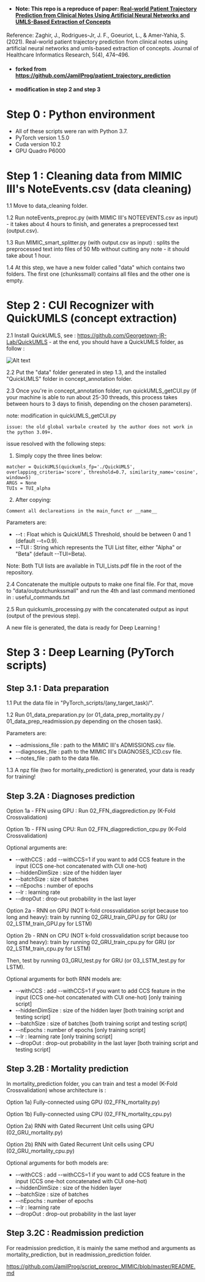 * #### Note: This repo is a reproduce of paper: [Real-world Patient Trajectory Prediction from Clinical Notes Using Artificial Neural Networks and UMLS-Based Extraction of Concepts](https://link.springer.com/article/10.1007/s41666-021-00100-z)
Reference: 
  Zaghir, J., Rodrigues-Jr, J. F., Goeuriot, L., & Amer-Yahia, S. (2021). Real-world patient trajectory prediction from clinical notes using artificial neural networks and umls-based extraction of concepts. Journal of Healthcare Informatics Research, 5(4), 474–496.
* #### forked from https://github.com/JamilProg/patient_trajectory_prediction
* #### modification in step 2 and step 3


# Step 0 : Python environment
- All of these scripts were ran with Python 3.7.
- PyTorch version 1.5.0
- Cuda version 10.2
- GPU Quadro P6000

# Step 1 : Cleaning data from MIMIC III's NoteEvents.csv (data cleaning)
1.1 Move to data_cleaning folder.

1.2 Run noteEvents_preproc.py (with MIMIC III's NOTEEVENTS.csv as input) - it takes about 4 hours to finish, and generates a preprocessed text (output.csv).

1.3 Run MIMIC_smart_splitter.py (with output.csv as input) : splits the preprocessed text into files of 50 Mb without cutting any note - it should take about 1 hour.

1.4 At this step, we have a new folder called "data" which contains two folders. The first one (chunkssmall) contains all files and the other one is empty.

# Step 2 : CUI Recognizer with QuickUMLS (concept extraction)

2.1 Install QuickUMLS, see : https://github.com/Georgetown-IR-Lab/QuickUMLS - at the end, you should have a QuickUMLS folder, as follow :

![Alt text](miscellaneous/QU_repo.png?raw=true "QuickUMLS Repository tree structure")

2.2 Put the "data" folder generated in step 1.3, and the installed "QuickUMLS" folder in concept_annotation folder.

2.3 Once you're in concept_annotation folder, run quickUMLS_getCUI.py (if your machine is able to run about 25-30 threads, this process takes between hours to 3 days to finish, depending on the chosen parameters).

note: modification in quickUMLS_getCUI.py
```
issue: the old global varbale created by the author does not work in the python 3.09+. 
```
issue resolved with the following steps:

1. Simply copy the three lines below:
```
matcher = QuickUMLS(quickumls_fp='./QuickUMLS', overlapping_criteria='score', threshold=0.7, similarity_name='cosine', window=5)
ARGS = None
TUIs = TUI_alpha
```
2. After copying:
```
Comment all declareations in the main_funct or __name__
```

Parameters are:

* --t : Float which is QuickUMLS Threshold, should be between 0 and 1 (default --t=0.9).
* --TUI : String which represents the TUI List filter, either "Alpha" or "Beta" (default --TUI=Beta).

Note: Both TUI lists are available in TUI_Lists.pdf file in the root of the repository.

2.4 Concatenate the multiple outputs to make one final file. For that, move to "data/outputchunkssmall" and run the 4th and last command mentioned in : useful_commands.txt

2.5 Run quickumls_processing.py with the concatenated output as input (output of the previous step).

A new file is generated, the data is ready for Deep Learning !

# Step 3 : Deep Learning (PyTorch scripts)

## Step 3.1 : Data preparation

1.1 Put the data file in "PyTorch_scripts/(any_target_task)/".

1.2 Run 01_data_preparation.py (or 01_data_prep_mortality.py / 01_data_prep_readmission.py depending on the chosen task).

Parameters are:

* --admissions_file : path to the MIMIC III's ADMISSIONS.csv file.
* --diagnoses_file : path to the MIMIC III's DIAGNOSES_ICD.csv file.
* --notes_file : path to the data file.

1.3 A npz file (two for mortality_prediction) is generated, your data is ready for training!

## Step 3.2A : Diagnoses prediction

Option 1a - FFN using GPU : Run 02_FFN_diagprediction.py (K-Fold Crossvalidation)

Option 1b - FFN using CPU: Run 02_FFN_diagprediction_cpu.py (K-Fold Crossvalidation)

Optional arguments are:

* --withCCS : add --withCCS=1 if you want to add CCS feature in the input (CCS one-hot concatenated with CUI one-hot)
* --hiddenDimSize : size of the hidden layer
* --batchSize : size of batches
* --nEpochs : number of epochs
* --lr : learning rate
* --dropOut : drop-out probability in the last layer

Option 2a - RNN on GPU (NOT k-fold crossvalidation script because too long and heavy): train by running 02_GRU_train_GPU.py for GRU (or 02_LSTM_train_GPU.py for LSTM)

Option 2b - RNN on CPU (NOT k-fold crossvalidation script because too long and heavy): train by running 02_GRU_train_cpu.py for GRU (or 02_LSTM_train_cpu.py for LSTM)

Then, test by running 03_GRU_test.py for GRU (or 03_LSTM_test.py for LSTM).

Optional arguments for both RNN models are:

* --withCCS : add --withCCS=1 if you want to add CCS feature in the input (CCS one-hot concatenated with CUI one-hot) [only training script]
* --hiddenDimSize : size of the hidden layer [both training script and testing script]
* --batchSize : size of batches [both training script and testing script]
* --nEpochs : number of epochs [only training script]
* --lr : learning rate [only training script]
* --dropOut : drop-out probability in the last layer [both training script and testing script]

## Step 3.2B : Mortality prediction

In mortality_prediction folder, you can train and test a model (K-Fold Crossvalidation) whose architecture is :

Option 1a) Fully-connected using GPU (02_FFN_mortality.py)

Option 1b) Fully-connected using CPU (02_FFN_mortality_cpu.py)

Option 2a) RNN with Gated Recurrent Unit cells using GPU (02_GRU_mortality.py)

Option 2b) RNN with Gated Recurrent Unit cells using CPU (02_GRU_mortality_cpu.py)

Optional arguments for both models are:

* --withCCS : add --withCCS=1 if you want to add CCS feature in the input (CCS one-hot concatenated with CUI one-hot)
* --hiddenDimSize : size of the hidden layer
* --batchSize : size of batches
* --nEpochs : number of epochs
* --lr : learning rate
* --dropOut : drop-out probability in the last layer

## Step 3.2C : Readmission prediction

For readmission prediction, it is mainly the same method and arguments as mortality_prediction, but in readmission_prediction folder.

https://github.com/JamilProg/script_preproc_MIMIC/blob/master/README.md
